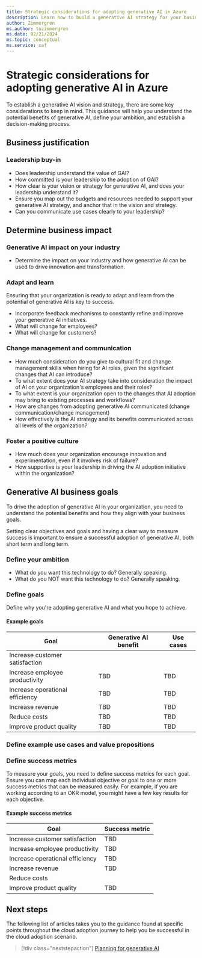 ```yaml
---
title: Strategic considerations for adopting generative AI in Azure
description: Learn how to build a generative AI strategy for your business.
author: Zimmergren
ms.author: tozimmergren
ms.date: 02/21/2024
ms.topic: conceptual
ms.service: caf
---
```


# Strategic considerations for adopting generative AI in Azure

To establish a generative AI vision and strategy, there are some key considerations to keep in mind. This guidance will help you understand the potential benefits of generative AI, define your ambition, and establish a decision-making process.

## Business justification

### Leadership buy-in

- Does leadership understand the value of GAI?
- How committed is your leadership to the adoption of GAI?
- How clear is your vision or strategy for generative AI, and does your leadership understand it?
- Ensure you map out the budgets and resources needed to support your generative AI strategy, and anchor that in the vision and strategy.
- Can you communicate use cases clearly to your leadership?

## Determine business impact

### Generative AI impact on your industry

- Determine the impact on your industry and how generative AI can be used to drive innovation and transformation.

### Adapt and learn

Ensuring that your organization is ready to adapt and learn from the potential of generative AI is key to success.

- Incorporate feedback mechanisms to constantly refine and improve your generative AI initiatives.
- What will change for employees?
- What will change for customers?

### Change management and communication

- How much consideration do you give to cultural fit and change management skills when hiring for AI roles, given the significant changes that AI can introduce?
- To what extent does your AI strategy take into consideration the impact of AI on your organization's employees and their roles?
- To what extent is your organization open to the changes that AI adoption may bring to existing processes and workflows?
- How are changes from adopting generative AI communicated (change communication/change management)
- How effectively is the AI strategy and its benefits communicated across all levels of the organization?

### Foster a positive culture

- How much does your organization encourage innovation and experimentation, even if it involves risk of failure?
- How supportive is your leadership in driving the AI adoption initiative within the organization?

## Generative AI business goals

To drive the adoption of generative AI in your organization, you need to understand the potential benefits and how they align with your business goals.

Setting clear objectives and goals and having a clear way to measure success is important to ensure a successful adoption of generative AI, both short term and long term.

### Define your ambition

- What do you want this technology to do? Generally speaking.
- What do you NOT want this technology to do? Generally speaking.

### Define goals

Define why you're adopting generative AI and what you hope to achieve.

#### Example goals

|Goal|Generative AI benefit|Use cases|
|----|---------------------|---------|
|Increase customer satisfaction|||
|Increase employee productivity|TBD|TBD|
|Increase operational efficiency|TBD|TBD|
|Increase revenue|TBD|TBD|
|Reduce costs|TBD|TBD|
|Improve product quality|TBD|TBD|

### Define example use cases and value propositions

### Define success metrics

To measure your goals, you need to define success metrics for each goal. Ensure you can map each individual objective or goal to one or more success metrics that can be measured easily. For example, if you are working according to an OKR model, you might have a few key results for each objective.

#### Example success metrics

|Goal|Success metric|
|----|--------------|
|Increase customer satisfaction|TBD|
|Increase employee productivity|TBD|
|Increase operational efficiency|TBD|
|Increase revenue|TBD|
|Reduce costs||
|Improve product quality|TBD|

## Next steps

The following list of articles takes you to the guidance found at specific points throughout the cloud adoption journey to help you be successful in the cloud adoption scenario.

> [!div class="nextstepaction"]
> [Planning for generative AI](./plan.md)
